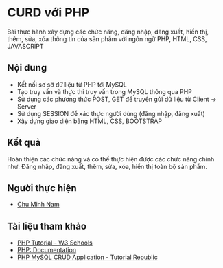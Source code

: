 # CURD với PHP
Bài thực hành xây dựng các chức năng, đăng nhập, đăng xuất, hiển thị, thêm, sửa, xóa thông tin của sản phẩm với ngôn ngữ PHP, HTML, CSS, JAVASCRIPT
## Nội dung 
- Kết nối sơ sở dữ liệu từ PHP tới MySQL
- Tạo truy vấn và thực thi truy vấn trong MySQL thông qua PHP
- Sử dụng các phương thức POST, GET để truyền gửi dữ liệu từ Client -> Server
- Sử dụng SESSION để xác thực người dùng (đăng nhập, đăng xuất)
- Xây dựng giao diện bằng HTML, CSS, BOOTSTRAP

## Kết quả
Hoàn thiện các chức năng và có thể thực hiện được các chức năng chính như: Đăng nhập, đăng xuất, thêm, sửa, xóa, hiển thị toàn bộ sản phẩm.

## Người thực hiện
- <a href="https://www.facebook.com/namchuminhh/">Chu Minh Nam</a>

## Tài liệu tham khảo
- <a href="https://www.w3schools.com/php/">PHP Tutorial - W3 Schools</a>
- <a href="https://www.php.net/">PHP: Documentation</a>
- <a href="https://www.tutorialrepublic.com/php-tutorial/php-mysql-crud-application.php">PHP MySQL CRUD Application - Tutorial Republic</a>



